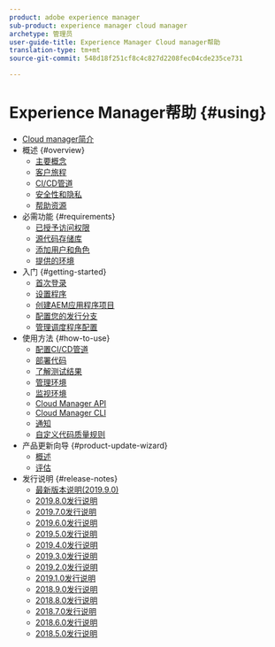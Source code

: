 ```yaml
---
product: adobe experience manager
sub-product: experience manager cloud manager
archetype: 管理员
user-guide-title: Experience Manager Cloud manager帮助
translation-type: tm+mt
source-git-commit: 548d18f251cf8c4c827d2208fec04cde235ce731

---
```



# Experience Manager帮助 {#using}

+ [Cloud manager简介](introduction-to-cloud-manager.md)
+ 概述 {#overview}
   + [主要概念](key-concepts.md)
   + [客户旅程](customer-journey.md)
   + [CI/CD管道](ci-cd-pipeline.md)
   + [安全性和隐私](security-and-privacy.md)
   + [帮助资源](help-resources.md)
+ 必需功能 {#requirements}
   + [已授予访问权限](access-rights-granted.md)
   + [源代码存储库](source-code-repository.md)
   + [添加用户和角色](setting-up-users-and-roles.md)
   + [提供的环境](environments-provisioned.md)
+ 入门 {#getting-started}
   + [首次登录](first-time-login.md)
   + [设置程序](setting-up-program.md)
   + [创建AEM应用程序项目](create-an-application-project.md)
   + [配置您的发行分支](configure-your-release-branches.md)
   + [管理调度程序配置](dispatcher-configurations.md)
+ 使用方法 {#how-to-use}
   + [配置CI/CD管道](configuring-pipeline.md)
   + [部署代码](deploying-code.md)
   + [了解测试结果](understand-your-test-results.md)
   + [管理环境](manage-your-environment.md)
   + [监视环境](monitor-your-environments.md)
   + [Cloud Manager API](https://www.adobe.io/apis/experiencecloud/cloud-manager/docs.html)
   + [Cloud Manager CLI](https://github.com/adobe/aio-cli-plugin-cloudmanager/blob/master/README.md)
   + [通知](notifications.md)
   + [自定义代码质量规则](custom-code-quality-rules.md)
+ 产品更新向导 {#product-update-wizard}
   + [概述](overview-productupdate-wizard.md)
   + [评估](evaluation.md)
+ 发行说明 {#release-notes}
   + [最新版本说明(2019.9.0)](release-notes-current.md)
   + [2019.8.0发行说明](release-notes-2019-8-0.md)
   + [2019.7.0发行说明](release-notes-2019-7-0.md)
   + [2019.6.0发行说明](release-notes-2019-6-0.md)
   + [2019.5.0发行说明](release-notes-2019-5-0.md)
   + [2019.4.0发行说明](release-notes-2019-4-0.md)
   + [2019.3.0发行说明](release-notes-2019-3-0.md)
   + [2019.2.0发行说明](release-notes-2019-2-0.md)
   + [2019.1.0发行说明](release-notes-2019-1-0.md)
   + [2018.9.0发行说明](release-notes-2018-9-0.md)
   + [2018.8.0发行说明](release-notes-2018-8-0.md)
   + [2018.7.0发行说明](release-notes-2018-7-0.md)
   + [2018.6.0发行说明](release-notes-2018-6-0.md)
   + [2018.5.0发行说明](release-notes-2018-5-0.md)

